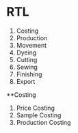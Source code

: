 # RTL
1. Costing
2. Production
3. Movement
4. Dyeing
5. Cutting
6. Sewing
7. Finishing
8. Export
   
**Costing
  1. Price Costing
  2. Sample Costing
  3. Production Costing

